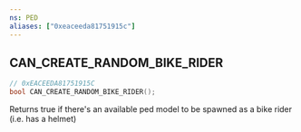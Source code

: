 ```yaml
---
ns: PED
aliases: ["0xeaceeda81751915c"]
---
```

## CAN_CREATE_RANDOM_BIKE_RIDER

```c
// 0xEACEEDA81751915C
bool CAN_CREATE_RANDOM_BIKE_RIDER();
```

Returns true if there's an available ped model to be spawned as a bike rider (i.e. has a helmet)

